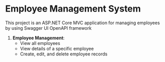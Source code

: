 # Employee Management System

This project is an ASP.NET Core MVC application for managing employees by using Swagger UI OpenAPI framework

1. **Employee Management**:
   - View all employees
   - View details of a specific employee
   - Create, edit, and delete employee records
